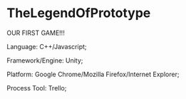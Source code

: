 # TheLegendOfPrototype
OUR FIRST GAME!!!

Language: C++/Javascript;

Framework/Engine: Unity;

Platform: Google Chrome/Mozilla Firefox/Internet Explorer;

Process Tool: Trello;



